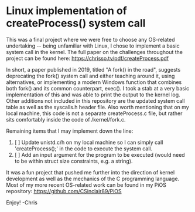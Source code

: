 # Linux implementation of createProcess() system call
This was a final project where we were free to choose any OS-related undertaking -- being unfamiliar with Linux, I chose to implement a basic system call in the kernel. 
The full paper on the challenges throughout the project can be found here: https://chrisso.tv/pdf/createProcess.pdf

In short, a paper published in 2019, titled "A fork() in the road", suggests deprecating the fork() system call and either teaching around it, using alternatives, or implementing
a modern Windows function that combines both fork() and its common counterpart, exec(). I took a stab at a very basic implementation of this and was able to print the output
to the kernel log. Other additions not included in this repository are the updated system call table as well as the syscalls.h header file. Also worth mentioning that on my local machine,
this code is not a separate createProcess.c file, but rather sits comfortably inside the code of /kernel/fork.c.

Remaining items that I may implement down the line:
1. [ ] Update unistd.c/h on my local machine so I can simply call 'createProcess();' in the code to execute the system call.
2. [ ] Add an input argument for the program to be executed (would need to be within struct size constraints, e.g. a string).

It was a fun project that pushed me further into the direction of kernel development as well as the mechanics of the C programming language. Most of my more recent OS-related work
can be found in my PiOS repository: https://github.com/CSinclair89/PiOS

Enjoy! -Chris
